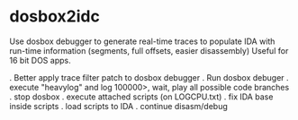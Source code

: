 # dosbox2idc

Use dosbox debugger to generate real-time traces to populate IDA with run-time information (segments, full offsets, easier disassembly)
Useful for 16 bit DOS apps.

. Better apply trace filter patch to dosbox debugger
. Run dosbox debuger
. execute "heavylog" and log 100000>, wait, play all possible code branches
. stop dosbox
. execute attached scripts (on LOGCPU.txt)
. fix IDA base inside scripts
. load scripts to IDA
. continue disasm/debug
